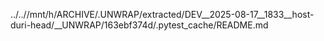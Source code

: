 ../..//mnt/h/ARCHIVE/.UNWRAP/extracted/DEV__2025-08-17__1833__host-duri-head/__UNWRAP/163ebf374d/.pytest_cache/README.md